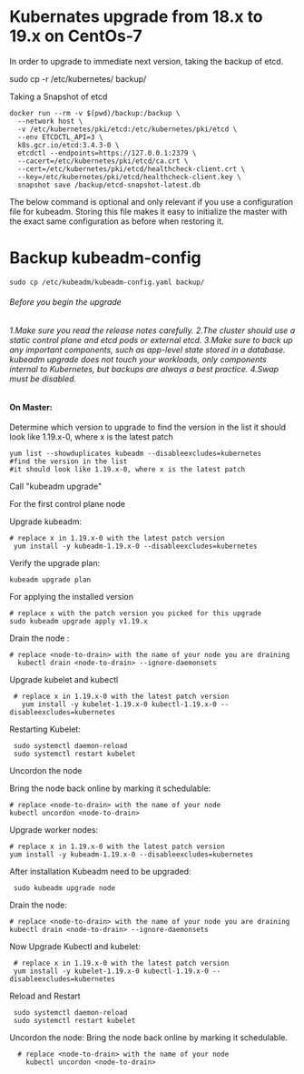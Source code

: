 
<h1>Kubernates upgrade from 18.x to 19.x on CentOs-7 </h1>
  
In order to upgrade to immediate next version, taking the backup of etcd.
  
  sudo cp -r /etc/kubernetes/ backup/
  
  Taking a Snapshot of etcd
  
  ```
  docker run --rm -v $(pwd)/backup:/backup \
    --network host \
    -v /etc/kubernetes/pki/etcd:/etc/kubernetes/pki/etcd \
    --env ETCDCTL_API=3 \
    k8s.gcr.io/etcd:3.4.3-0 \
    etcdctl --endpoints=https://127.0.0.1:2379 \
    --cacert=/etc/kubernetes/pki/etcd/ca.crt \
    --cert=/etc/kubernetes/pki/etcd/healthcheck-client.crt \
    --key=/etc/kubernetes/pki/etcd/healthcheck-client.key \
    snapshot save /backup/etcd-snapshot-latest.db 
  ```
 
The below command is optional and only relevant if you use a configuration file for kubeadm. Storing this file makes it easy to initialize the master with the exact same configuration as before when restoring it.
  # Backup kubeadm-config
    sudo cp /etc/kubeadm/kubeadm-config.yaml backup/
  
  
<h6> Before you begin the upgrade <h6>
  1.Make sure you read the release notes carefully.
  2.The cluster should use a static control plane and etcd pods or external etcd.
  3.Make sure to back up any important components, such as app-level state stored in a database. kubeadm upgrade does not touch your workloads, only components       internal to Kubernetes, but backups are always a best practice.
  4.Swap must be disabled.
 
  <h4> On Master: </h4>
  Determine which version to upgrade to 
  find the version in the list
  it should look like 1.19.x-0, where x is the latest patch
  
  
  ``` 
  yum list --showduplicates kubeadm --disableexcludes=kubernetes
  #find the version in the list
  #it should look like 1.19.x-0, where x is the latest patch
  ```

  Call "kubeadm upgrade"

  For the first control plane node

  Upgrade kubeadm:

  
  
  ```
  # replace x in 1.19.x-0 with the latest patch version
   yum install -y kubeadm-1.19.x-0 --disableexcludes=kubernetes
  ```
   Verify the upgrade plan:
  ```
  kubeadm upgrade plan
  ```
  For applying the installed version 
  ```
  # replace x with the patch version you picked for this upgrade
  sudo kubeadm upgrade apply v1.19.x
  ```
Drain the node :
  
  ```
  # replace <node-to-drain> with the name of your node you are draining
    kubectl drain <node-to-drain> --ignore-daemonsets
  ```
Upgrade kubelet and kubectl
```
 # replace x in 1.19.x-0 with the latest patch version
   yum install -y kubelet-1.19.x-0 kubectl-1.19.x-0 --disableexcludes=kubernetes
 ```
  
Restarting Kubelet:
```
 sudo systemctl daemon-reload
 sudo systemctl restart kubelet
```  
  
Uncordon the node

Bring the node back online by marking it schedulable:
```
# replace <node-to-drain> with the name of your node
kubectl uncordon <node-to-drain>
```
Upgrade worker nodes:
```
# replace x in 1.19.x-0 with the latest patch version
yum install -y kubeadm-1.19.x-0 --disableexcludes=kubernetes
```
After installation Kubeadm need to be upgraded:
 ```
  sudo kubeadm upgrade node
 ```
Drain the node: 
  ```
  # replace <node-to-drain> with the name of your node you are draining
  kubectl drain <node-to-drain> --ignore-daemonsets
  ```
  
Now Upgrade Kubectl and kubelet:
 ```
  # replace x in 1.19.x-0 with the latest patch version
  yum install -y kubelet-1.19.x-0 kubectl-1.19.x-0 --disableexcludes=kubernetes
  ```
  Reload and Restart   
   ```
    sudo systemctl daemon-reload
    sudo systemctl restart kubelet
  ```
  
Uncordon the node: Bring the node back online by marking it schedulable.
  ```
    # replace <node-to-drain> with the name of your node
      kubectl uncordon <node-to-drain>
  ```

